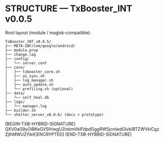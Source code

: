 # STRUCTURE — TxBooster_INT v0.0.5

Root layout (module / magisk-compatible):
```
TxBooster_INT_v0.0.5/
├── META-INF/com/google/android/
├── module.prop
├── change.log
├── config/
│   └── server.conf
├── core/
│   ├── txbooster_core.sh
│   ├── ai_sync.sh
│   ├── log_manager.sh
│   ├── auto_update.sh
│   └── profiling.sh (optional)
├── data/
│   └── self_heal.db
├── logs/
│   └── manager.log
├── builder.sh
└── shelter_server_v0.0.6/ (docs + prototype)
```

[BEGIN-TXB-HYBRID-SIGNATURE]
QXV0aG9yOiBKeGV5IHwgU2lnbmVkIFdpdGggRW5jcnlwdGlvbiBTZWVkICgzZjlhMWU2YikK[ENCRYPTED]
[END-TXB-HYBRID-SIGNATURE]

